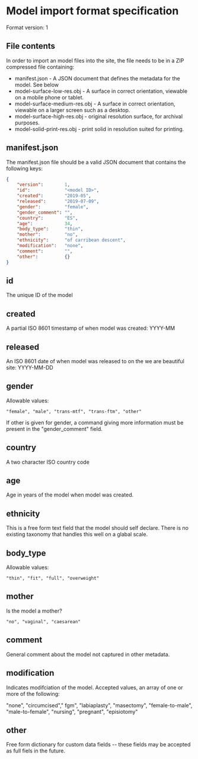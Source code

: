Model import format specification
=================================

Format version: 1

File contents
-------------

In order to import an model files into the site, the file
needs to be in a ZIP compressed file containing:

* manifest.json                - A JSON document that defines the metadata for the model. See below
* model-surface-low-res.obj    - A surface in correct orientation, viewable on a mobile phone or tablet.
* model-surface-medium-res.obj - A surface in correct orientation, viewable on a larger screen such as a desktop.
* model-surface-high-res.obj   - original resolution surface, for archival purposes.
* model-solid-print-res.obj    - print solid in resolution suited for printing.

manifest.json
-------------

The manifest.json file should be a valid JSON document that contains the 
following keys:

```json
{
    "version":        1,
    "id":             "<model ID>",
    "created":        "2019-05",
    "released":       "2019-07-09",
    "gender":         "female",
    "gender_comment": "",
    "country":        "ES",
    "age":            34,
    "body_type":      "thin",
    "mother":         "no",
    "ethnicity":      "of carribean descent",
    "modification":   "none",
    "comment":        "",       
    "other":          {}
}
```

id
--

The unique ID of the model

created
-------

A partial ISO 8601 timestamp of when model was created: YYYY-MM


released
--------

An ISO 8601 date of when model was released to on the we are beautiful site: YYYY-MM-DD


gender
------

Allowable values: 
 
`"female", "male", "trans-mtf", "trans-ftm", "other"`

If other is given for gender, a command giving more information must be present in
the "gender_comment" field.

country
-------

A two character ISO country code

age
---

Age in years of the model when model was created.


ethnicity
---------

This is a free form text field that the model should self declare. There is no existing taxonomy that handles
this well on a glabal scale. 


body_type
---------

Allowable values:

`"thin", "fit", "full", "overweight"`

mother
------

Is the model a mother? 

`"no", "vaginal", "caesarean"`


comment
-------

General comment about the model not captured in other metadata.


modification
------------

Indicates modifciation of the model. Accepted values, an array of one or more of the following:

   "none", "circumcised"," fgm", "labiaplasty", "masectomy", "female-to-male", "male-to-female", "nursing", "pregnant", "episiotomy"


other
-----

Free form dictionary for custom data fields -- these fields may be accepted as full fiels in the future.

